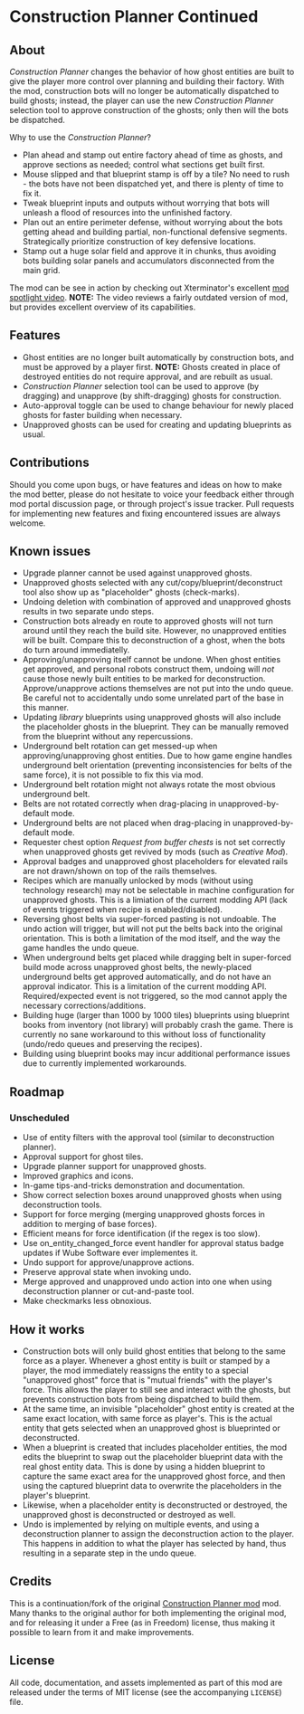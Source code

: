Construction Planner Continued
==============================


About
-----

*Construction Planner* changes the behavior of how ghost entities are built to give the player more control over planning and building their factory. With the mod, construction bots will no longer be automatically dispatched to build ghosts; instead, the player can use the new *Construction Planner* selection tool to approve construction of the ghosts; only then will the bots be dispatched.

Why to use the *Construction Planner*?

-   Plan ahead and stamp out entire factory ahead of time as ghosts, and approve sections as needed; control what sections get built first.
-   Mouse slipped and that blueprint stamp is off by a tile? No need to rush - the bots have not been dispatched yet, and there is plenty of time to fix it.
-   Tweak blueprint inputs and outputs without worrying that bots will unleash a flood of resources into the unfinished factory.
-   Plan out an entire perimeter defense, without worrying about the bots getting ahead and building partial, non-functional defensive segments. Strategically prioritize construction of key defensive locations.
-   Stamp out a huge solar field and approve it in chunks, thus avoiding bots building solar panels and accumulators disconnected from the main grid.

The mod can be see in action by checking out Xterminator's excellent [mod spotlight video](https://www.youtube.com/watch?v=UNAXhiTBu9M). **NOTE:** The video reviews a fairly outdated version of mod, but provides excellent overview of its capabilities.


Features
--------

-   Ghost entities are no longer built automatically by construction bots, and must be approved by a player first. **NOTE:** Ghosts created in place of destroyed entities do not require approval, and are rebuilt as usual.
-   *Construction Planner* selection tool can be used to approve (by dragging) and unapprove (by shift-dragging) ghosts for construction.
-   Auto-approval toggle can be used to change behaviour for newly placed ghosts for faster building when necessary.
-   Unapproved ghosts can be used for creating and updating blueprints as usual.


Contributions
-------------

Should you come upon bugs, or have features and ideas on how to make the mod better, please do not hesitate to voice your feedback either through mod portal discussion page, or through project's issue tracker. Pull requests for implementing new features and fixing encountered issues are always welcome.


Known issues
------------

-   Upgrade planner cannot be used against unapproved ghosts.
-   Unapproved ghosts selected with any cut/copy/blueprint/deconstruct tool also show up as "placeholder" ghosts (check-marks).
-   Undoing deletion with combination of approved and unapproved ghosts results in two separate undo steps.
-   Construction bots already en route to approved ghosts will not turn around until they reach the build site. However, no unapproved entities will be built. Compare this to deconstruction of a ghost, when the bots do turn around immediatelly.
-   Approving/unapproving itself cannot be undone. When ghost entities get approved, and personal robots construct them, undoing will _not_ cause those newly built entities to be marked for deconstruction. Approve/unapprove actions themselves are not put into the undo queue. Be careful not to accidentally undo some unrelated part of the base in this manner.
-   Updating *library* blueprints using unapproved ghosts will also include the placeholder ghosts in the blueprint. They can be manually removed from the blueprint without any repercussions.
-   Underground belt rotation can get messed-up when approving/unapproving ghost entities. Due to how game engine handles underground belt orientation (preventing inconsistencies for belts of the same force), it is not possible to fix this via mod.
-   Underground belt rotation might not always rotate the most obvious underground belt.
-   Belts are not rotated correctly when drag-placing in unapproved-by-default mode.
-   Underground belts are not placed when drag-placing in unapproved-by-default mode.
-   Requester chest option *Request from buffer chests* is not set correctly when unapproved ghosts get revived by mods (such as *Creative Mod*).
-   Approval badges and unapproved ghost placeholders for elevated rails are not drawn/shown on top of the rails themselves.
-   Recipes which are manually unlocked by mods (without using technology research) may not be selectable in machine configuration for unapproved ghosts. This is a limiation of the current modding API (lack of events triggered when recipe is enabled/disabled).
-   Reversing ghost belts via super-forced pasting is not undoable. The undo action will trigger, but will not put the belts back into the original orientation. This is both a limitation of the mod itself, and the way the game handles the undo queue.
-   When underground belts get placed while dragging belt in super-forced build mode across unapproved ghost belts, the newly-placed underground belts get approved automatically, and do not have an approval indicator. This is a limitation of the current modding API. Required/expected event is not triggered, so the mod cannot apply the necessary corrections/additions.
-   Building huge (larger than 1000 by 1000 tiles) blueprints using blueprint books from inventory (not library) will probably crash the game. There is currently no sane workaround to this without loss of functionality (undo/redo queues and preserving the recipes).
-   Building using blueprint books may incur additional performance issues due to currently implemented workarounds.


Roadmap
-------

### Unscheduled

-   Use of entity filters with the approval tool (similar to deconstruction planner).
-   Approval support for ghost tiles.
-   Upgrade planner support for unapproved ghosts.
-   Improved graphics and icons.
-   In-game tips-and-tricks demonstration and documentation.
-   Show correct selection boxes around unapproved ghosts when using deconstruction tools.
-   Support for force merging (merging unapproved ghosts forces in addition to merging of base forces).
-   Efficient means for force identification (if the regex is too slow).
-   Use on\_entity\_changed_force event handler for approval status badge updates if Wube Software ever implementes it.
-   Undo support for approve/unapprove actions.
-   Preserve approval state when invoking undo.
-   Merge approved and unapproved undo action into one when using deconstruction planner or cut-and-paste tool.
-   Make checkmarks less obnoxious.


How it works
------------

-   Construction bots will only build ghost entities that belong to the same force as a player. Whenever a ghost entity is built or stamped by a player, the mod immediately reassigns the entity to a special "unapproved ghost" force that is "mutual friends" with the player's force. This allows the player to still see and interact with the ghosts, but prevents construction bots from being dispatched to build them.
-   At the same time, an invisible "placeholder" ghost entity is created at the same exact location, with same force as player's.  This is the actual entity that gets selected when an unapproved ghost is blueprinted or deconstructed.
-   When a blueprint is created that includes placeholder entities, the mod edits the blueprint to swap out the placeholder blueprint data with the real ghost entity data. This is done by using a hidden blueprint to capture the same exact area for the unapproved ghost force, and then using the captured blueprint data to overwrite the placeholders in the player's blueprint.
-   Likewise, when a placeholder entity is deconstructed or destroyed, the unapproved ghost is deconstructed or destroyed as well.
-   Undo is implemented by relying on multiple events, and using a deconstruction planner to assign the deconstruction action to the player. This happens in addition to what the player has selected by hand, thus resulting in a separate step in the undo queue.


Credits
-------

This is a continuation/fork of the original [Construction Planner mod](https://mods.factorio.com/mod/ConstructionPlanner) mod. Many thanks to the original author for both implementing the original mod, and for releasing it under a Free (as in Freedom) license, thus making it possible to learn from it and make improvements.


License
-------

All code, documentation, and assets implemented as part of this mod are released under the terms of MIT license (see the accompanying `LICENSE`) file.
